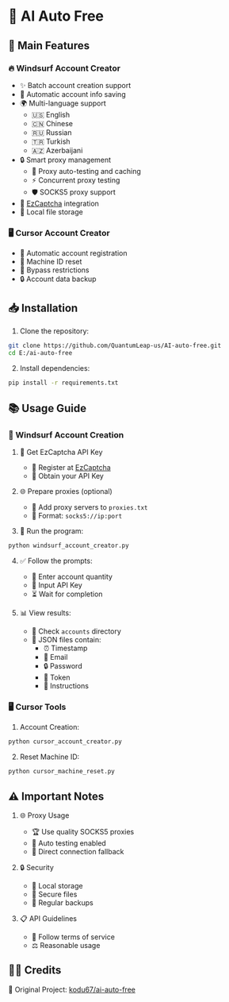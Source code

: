 # 🚀 AI Auto Free

## 🌟 Main Features

### 🔥 Windsurf Account Creator
- ✨ Batch account creation support
- 💾 Automatic account info saving
- 🌍 Multi-language support
  - 🇺🇸 English
  - 🇨🇳 Chinese
  - 🇷🇺 Russian
  - 🇹🇷 Turkish
  - 🇦🇿 Azerbaijani
- 🔒 Smart proxy management
  - 🚦 Proxy auto-testing and caching
  - ⚡ Concurrent proxy testing
  - 🛡️ SOCKS5 proxy support
- 🤖 [EzCaptcha](https://dashboard.ez-captcha.com/#/register?inviteCode=TvXBfsIZJGy) integration
- 📁 Local file storage

### 🖥️ Cursor Account Creator
- 🎯 Automatic account registration
- 🔄 Machine ID reset
- 💫 Bypass restrictions
- 🔒 Account data backup

## 📥 Installation

1. Clone the repository:
```bash
git clone https://github.com/QuantumLeap-us/AI-auto-free.git
cd E:/ai-auto-free
```

2. Install dependencies:
```bash
pip install -r requirements.txt
```

## 📚 Usage Guide

### 🎯 Windsurf Account Creation
1. 🔑 Get EzCaptcha API Key
   - 📝 Register at [EzCaptcha](https://dashboard.ez-captcha.com/#/register?inviteCode=TvXBfsIZJGy)
   - 🎁 Obtain your API Key

2. 🌐 Prepare proxies (optional)
   - 📄 Add proxy servers to `proxies.txt`
   - 🔧 Format: `socks5://ip:port`

3. 🚀 Run the program:
```bash
python windsurf_account_creator.py
```

4. ✅ Follow the prompts:
   - 🔢 Enter account quantity
   - 🔑 Input API Key
   - ⏳ Wait for completion

5. 📊 View results:
   - 📁 Check `accounts` directory
   - 📝 JSON files contain:
     - ⏰ Timestamp
     - 📧 Email
     - 🔒 Password
     - 🎫 Token
     - 📖 Instructions

### 🖥️ Cursor Tools
1. Account Creation:
```bash
python cursor_account_creator.py
```

2. Reset Machine ID:
```bash
python cursor_machine_reset.py
```

## ⚠️ Important Notes

1. 🌐 Proxy Usage
   - 🏆 Use quality SOCKS5 proxies
   - 🔄 Auto testing enabled
   - 🔌 Direct connection fallback

2. 🔒 Security
   - 💾 Local storage
   - 🔐 Secure files
   - 💫 Regular backups

3. 📋 API Guidelines
   - 📜 Follow terms of service
   - ⚖️ Reasonable usage

## 👨‍💻 Credits

🎯 Original Project: [kodu67/ai-auto-free](https://github.com/kodu67/ai-auto-free)
